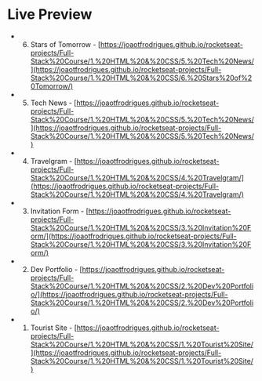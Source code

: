 # Live Preview

- 6. Stars of Tomorrow - [https://joaotfrodrigues.github.io/rocketseat-projects/Full-Stack%20Course/1.%20HTML%20&%20CSS/5.%20Tech%20News/](https://joaotfrodrigues.github.io/rocketseat-projects/Full-Stack%20Course/1.%20HTML%20&%20CSS/6.%20Stars%20of%20Tomorrow/)

- 5. Tech News - [https://joaotfrodrigues.github.io/rocketseat-projects/Full-Stack%20Course/1.%20HTML%20&%20CSS/5.%20Tech%20News/](https://joaotfrodrigues.github.io/rocketseat-projects/Full-Stack%20Course/1.%20HTML%20&%20CSS/5.%20Tech%20News/)

- 4. Travelgram - [https://joaotfrodrigues.github.io/rocketseat-projects/Full-Stack%20Course/1.%20HTML%20&%20CSS/4.%20Travelgram/](https://joaotfrodrigues.github.io/rocketseat-projects/Full-Stack%20Course/1.%20HTML%20&%20CSS/4.%20Travelgram/)

- 3. Invitation Form - [https://joaotfrodrigues.github.io/rocketseat-projects/Full-Stack%20Course/1.%20HTML%20&%20CSS/3.%20Invitation%20Form/](https://joaotfrodrigues.github.io/rocketseat-projects/Full-Stack%20Course/1.%20HTML%20&%20CSS/3.%20Invitation%20Form/)

- 2. Dev Portfolio - [https://joaotfrodrigues.github.io/rocketseat-projects/Full-Stack%20Course/1.%20HTML%20&%20CSS/2.%20Dev%20Portfolio/](https://joaotfrodrigues.github.io/rocketseat-projects/Full-Stack%20Course/1.%20HTML%20&%20CSS/2.%20Dev%20Portfolio/)

- 1. Tourist Site - [https://joaotfrodrigues.github.io/rocketseat-projects/Full-Stack%20Course/1.%20HTML%20&%20CSS/1.%20Tourist%20Site/](https://joaotfrodrigues.github.io/rocketseat-projects/Full-Stack%20Course/1.%20HTML%20&%20CSS/1.%20Tourist%20Site/)